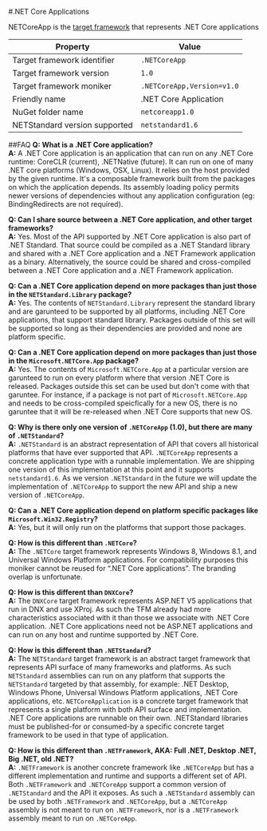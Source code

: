 ﻿#.NET Core Applications

NETCoreApp is the [target framework](https://docs.nuget.org/Create/TargetFrameworks) that represents .NET Core applications

Property | Value
---------|---------
Target framework identifier | `.NETCoreApp`
Target framework version | `1.0`
Target framework moniker | `.NETCoreApp,Version=v1.0`
Friendly name | .NET Core Application
NuGet folder name | `netcoreapp1.0`
NETStandard version supported | `netstandard1.6`

##FAQ
**Q: What is a .NET Core application?**  
**A:** A .NET Core application is an application that can run on any .NET Core runtime: CoreCLR (current), .NETNative (future). It can run on one of many .NET core platforms (Windows, OSX, Linux).  It relies on the host provided by the given runtime.  It's a composable framework built from the packages on which the application depends.  Its assembly loading policy permits newer versions of dependencies without any application configuration (eg: BindingRedirects are not required).

**Q: Can I share source between a .NET Core application, and other target frameworks?**  
**A:** Yes.  Most of the API supported by .NET Core application is also part of .NET Standard.  That source could be compiled as a .NET Standard library and shared with a .NET Core application and a .NET Framework application as a binary.  Alternatively, the source could be shared and cross-compiled between a .NET Core application and a .NET Framework application.

**Q: Can a .NET Core application depend on more packages than just those in the `NETStandard.Library` package?**  
**A:** Yes.  The contents of `NETStandard.Library` represent the standard library and are garunteed to be supported by all platforms, including .NET Core applications, that support standard library.  Packages outside of this set will be supported so long as their dependencies are provided and none are platform specific.

**Q: Can a .NET Core application depend on more packages than just those in the `Microsoft.NETCore.App` package?**  
**A:** Yes.  The contents of `Microsoft.NETCore.App` at a particular version are garunteed to run on every platform where that version .NET Core is released.  Packages outside this set can be used but don't come with that garuntee.  For instance, if a package is not part of `Microsoft.NETCore.App` and needs to be cross-compiled speicfically for a new OS, there is no garuntee that it will be re-released when .NET Core supports that new OS.

**Q: Why is there only one version of `.NETCoreApp` (1.0), but there are many of `.NETStandard`?**  
**A:** `.NETStandard` is an abstract representation of API that covers all historical platforms that have ever supported that API.  `.NETCoreApp` represents a concrete application type with a runnable implementation.  We are shipping one version of this implementation at this point and it supports `netstandard1.6`.  As we version `.NETStandard` in the future we will update the implementation of `.NETCoreApp` to support the new API and ship a new version of `.NETCoreApp`.

**Q: Can a .NET Core application depend on platform specific packages like `Microsoft.Win32.Registry`?**  
**A:** Yes, but it will only run on the platforms that support those packages.

**Q: How is this different than `.NETCore`?**  
**A:** The `.NETCore` target framework represents Windows 8, Windows 8.1, and Universal Windows Platform applications.  For compatibility purposes this moniker cannot be reused for “.NET Core applications”.  The branding overlap is unfortunate.

**Q: How is this different than `DNXCore`?**  
**A:** The `DNXCore` target framework represents ASP.NET V5 applications that run in DNX and use XProj.  As such the TFM already had more characteristics associated with it than those we associate with .NET Core application.  .NET Core applications need not be ASP.NET applications and can run on any host and runtime supported by .NET Core.

**Q: How is this different than `.NETStandard`?**  
**A:** The `NETStandard` target framework is an abstract target framework that represents API surface of many frameworks and platforms.  As such `NETStandard` assemblies can run on any platform that supports the `NETStandard` targeted by that assembly, for example: .NET Desktop, Windows Phone, Universal Windows Platform applications, .NET Core applications, etc.  `NETCoreApplication` is a concrete target framework that represents a single platform with both API surface and implementation.  .NET Core applications are runnable on their own.  .NETStandard libraries must be published-for or consumed-by a specific concrete target framework to be used in that type of application.

**Q: How is this different than `.NETFramework`, AKA: Full .NET, Desktop .NET, Big .NET, old .NET?**  
**A:** `.NETFramework` is another concrete framework like `.NETCoreApp` but has a different implementation and runtime and supports a different set of API.  Both `.NETFramework` and `.NETCoreApp` support a common version of `.NETStandard` and the API it exposes.  As such a `.NETStandard` assembly can be used by both `.NETFramework` and `.NETCoreApp`, but a `.NETCoreApp` assembly is not meant to run on `.NETFramework`, nor is a `.NETFramework` assembly meant to run on `.NETCoreApp`.
